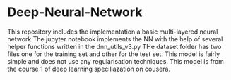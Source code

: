 # Deep-Neural-Network
This repository includes the implementation a basic multi-layered neural network
The jupyter notebook implements the NN with the help of several helper functions written in the dnn_utils_v3.py
THe dataset folder has two files one for the training set and other for the test set.
This model is fairly simple and does not use any regularisation techniques.
This model is from the course 1 of deep learning speciliazation on cousera.
